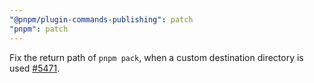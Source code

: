 ```yaml
---
"@pnpm/plugin-commands-publishing": patch
"pnpm": patch
---
```


Fix the return path of `pnpm pack`, when a custom destination directory is used [#5471](https://github.com/pnpm/pnpm/issues/5471).

